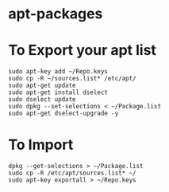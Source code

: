 # apt-packages
# To Export your apt list
```
sudo apt-key add ~/Repo.keys
sudo cp -R ~/sources.list* /etc/apt/
sudo apt-get update
sudo apt-get install dselect
sudo dselect update
sudo dpkg --set-selections < ~/Package.list
sudo apt-get dselect-upgrade -y
```
# To Import
```
dpkg --get-selections > ~/Package.list
sudo cp -R /etc/apt/sources.list* ~/
sudo apt-key exportall > ~/Repo.keys
```
